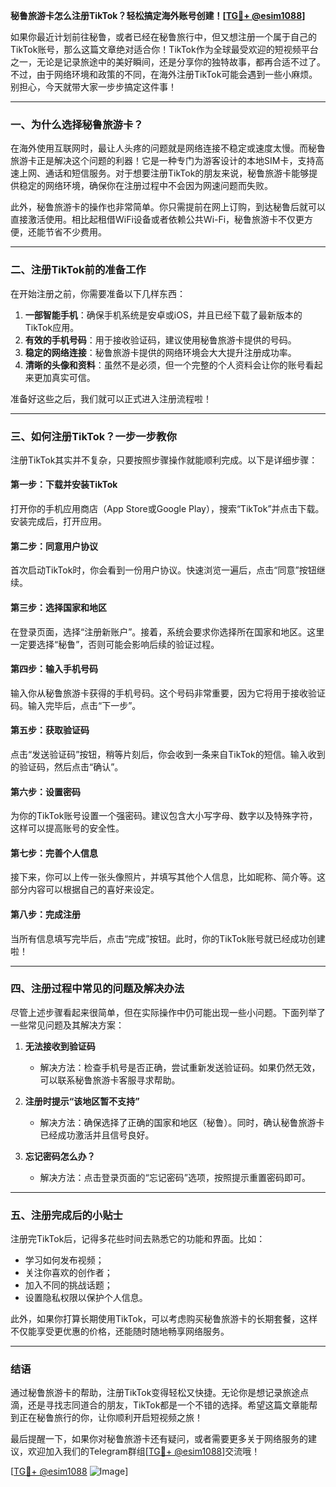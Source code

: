 **秘鲁旅游卡怎么注册TikTok？轻松搞定海外账号创建！[[TG💪+ @esim1088](https://t.me/s/esim1088)]**

如果你最近计划前往秘鲁，或者已经在秘鲁旅行中，但又想注册一个属于自己的TikTok账号，那么这篇文章绝对适合你！TikTok作为全球最受欢迎的短视频平台之一，无论是记录旅途中的美好瞬间，还是分享你的独特故事，都再合适不过了。不过，由于网络环境和政策的不同，在海外注册TikTok可能会遇到一些小麻烦。别担心，今天就带大家一步步搞定这件事！

---

### **一、为什么选择秘鲁旅游卡？**
在海外使用互联网时，最让人头疼的问题就是网络连接不稳定或速度太慢。而秘鲁旅游卡正是解决这个问题的利器！它是一种专门为游客设计的本地SIM卡，支持高速上网、通话和短信服务。对于想要注册TikTok的朋友来说，秘鲁旅游卡能够提供稳定的网络环境，确保你在注册过程中不会因为网速问题而失败。

此外，秘鲁旅游卡的操作也非常简单。你只需提前在网上订购，到达秘鲁后就可以直接激活使用。相比起租借WiFi设备或者依赖公共Wi-Fi，秘鲁旅游卡不仅更方便，还能节省不少费用。

---

### **二、注册TikTok前的准备工作**
在开始注册之前，你需要准备以下几样东西：

1. **一部智能手机**：确保手机系统是安卓或iOS，并且已经下载了最新版本的TikTok应用。
2. **有效的手机号码**：用于接收验证码，建议使用秘鲁旅游卡提供的号码。
3. **稳定的网络连接**：秘鲁旅游卡提供的网络环境会大大提升注册成功率。
4. **清晰的头像和资料**：虽然不是必须，但一个完整的个人资料会让你的账号看起来更加真实可信。

准备好这些之后，我们就可以正式进入注册流程啦！

---

### **三、如何注册TikTok？一步一步教你**
注册TikTok其实并不复杂，只要按照步骤操作就能顺利完成。以下是详细步骤：

#### **第一步：下载并安装TikTok**
打开你的手机应用商店（App Store或Google Play），搜索“TikTok”并点击下载。安装完成后，打开应用。

#### **第二步：同意用户协议**
首次启动TikTok时，你会看到一份用户协议。快速浏览一遍后，点击“同意”按钮继续。

#### **第三步：选择国家和地区**
在登录页面，选择“注册新账户”。接着，系统会要求你选择所在国家和地区。这里一定要选择“秘鲁”，否则可能会影响后续的验证过程。

#### **第四步：输入手机号码**
输入你从秘鲁旅游卡获得的手机号码。这个号码非常重要，因为它将用于接收验证码。输入完毕后，点击“下一步”。

#### **第五步：获取验证码**
点击“发送验证码”按钮，稍等片刻后，你会收到一条来自TikTok的短信。输入收到的验证码，然后点击“确认”。

#### **第六步：设置密码**
为你的TikTok账号设置一个强密码。建议包含大小写字母、数字以及特殊字符，这样可以提高账号的安全性。

#### **第七步：完善个人信息**
接下来，你可以上传一张头像照片，并填写其他个人信息，比如昵称、简介等。这部分内容可以根据自己的喜好来设定。

#### **第八步：完成注册**
当所有信息填写完毕后，点击“完成”按钮。此时，你的TikTok账号就已经成功创建啦！

---

### **四、注册过程中常见的问题及解决办法**
尽管上述步骤看起来很简单，但在实际操作中仍可能出现一些小问题。下面列举了一些常见问题及其解决方案：

1. **无法接收到验证码**
   - 解决方法：检查手机号是否正确，尝试重新发送验证码。如果仍然无效，可以联系秘鲁旅游卡客服寻求帮助。

2. **注册时提示“该地区暂不支持”**
   - 解决方法：确保选择了正确的国家和地区（秘鲁）。同时，确认秘鲁旅游卡已经成功激活并且信号良好。

3. **忘记密码怎么办？**
   - 解决方法：点击登录页面的“忘记密码”选项，按照提示重置密码即可。

---

### **五、注册完成后的小贴士**
注册完TikTok后，记得多花些时间去熟悉它的功能和界面。比如：
- 学习如何发布视频；
- 关注你喜欢的创作者；
- 加入不同的挑战话题；
- 设置隐私权限以保护个人信息。

此外，如果你打算长期使用TikTok，可以考虑购买秘鲁旅游卡的长期套餐，这样不仅能享受更优惠的价格，还能随时随地畅享网络服务。

---

### **结语**
通过秘鲁旅游卡的帮助，注册TikTok变得轻松又快捷。无论你是想记录旅途点滴，还是寻找志同道合的朋友，TikTok都是一个不错的选择。希望这篇文章能帮到正在秘鲁旅行的你，让你顺利开启短视频之旅！

最后提醒一下，如果你对秘鲁旅游卡还有疑问，或者需要更多关于网络服务的建议，欢迎加入我们的Telegram群组[[TG💪+ @esim1088](https://t.me/s/esim1088)]交流哦！

[[TG💪+ @esim1088](https://t.me/s/esim1088) ![Image](https://i.postimg.cc/4NQfJmqS/Snipaste-2025-05-13-00-14-12.png)]